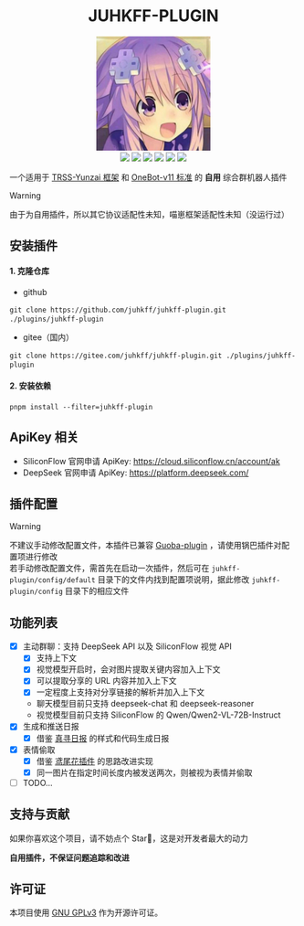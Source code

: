 <div align="center">

# JUHKFF-PLUGIN

<img src="./resources/images/icon.jpg" width = 200px height = 200px/>
<br>
<img src="https://img.shields.io/badge/Gihub-综合插件-skyblue?style=flat-square&logo=github"/>
<img src ="https://img.shields.io/github/license/juhkff/juhkff-plugin"/>
<img src ="https://img.shields.io/github/languages/top/juhkff/juhkff-plugin?logo=github"/>

<img src ="https://img.shields.io/badge/v3-null?label=TRSS-Yunzai"/>
<img src="https://img.shields.io/badge/v11-null?label=OneBot">

<img src="https://count.getloli.com/@juhkff-plugin?juhkff-plugin&theme=random&padding=7&offset=0&align=top&scale=1&pixelated=0&darkmode=auto" />
</div>

一个适用于 [TRSS-Yunzai 框架](https://github.com/TimeRainStarSky/Yunzai) 和 [OneBot-v11 标准](https://onebot.dev) 的 **自用** 综合群机器人插件

> [!WARNING]
> 由于为自用插件，所以其它协议适配性未知，喵崽框架适配性未知（没运行过）

## 安装插件

#### 1. 克隆仓库

- github

```
git clone https://github.com/juhkff/juhkff-plugin.git ./plugins/juhkff-plugin
```

- gitee（国内）

```
git clone https://gitee.com/juhkff/juhkff-plugin.git ./plugins/juhkff-plugin
```

#### 2. 安装依赖

```
pnpm install --filter=juhkff-plugin
```

## ApiKey 相关

- SiliconFlow 官网申请 ApiKey: https://cloud.siliconflow.cn/account/ak
- DeepSeek 官网申请 ApiKey: https://platform.deepseek.com/

## 插件配置

> [!WARNING]
> 不建议手动修改配置文件，本插件已兼容 [Guoba-plugin](https://github.com/guoba-yunzai/guoba-plugin) ，请使用锅巴插件对配置项进行修改 <br>
> 若手动修改配置文件，需首先在启动一次插件，然后可在 `juhkff-plugin/config/default` 目录下的文件内找到配置项说明，据此修改 `juhkff-plugin/config` 目录下的相应文件

## 功能列表

- [x] 主动群聊：支持 DeepSeek API 以及 SiliconFlow 视觉 API
  - [x] 支持上下文
  - [x] 视觉模型开启时，会对图片提取关键内容加入上下文
  - [x] 可以提取分享的 URL 内容并加入上下文
  - [x] 一定程度上支持对分享链接的解析并加入上下文
  - 聊天模型目前只支持 deepseek-chat 和 deepseek-reasoner
  - 视觉模型目前只支持 SiliconFlow 的 Qwen/Qwen2-VL-72B-Instruct
- [x] 生成和推送日报
  - [x] 借鉴 [真寻日报](https://github.com/HibiKier/nonebot-plugin-zxreport) 的样式和代码生成日报
- [x] 表情偷取
  - [x] 借鉴 [鸢尾花插件](https://github.com/logier/logier-plugins) 的思路改进实现
  - [x] 同一图片在指定时间长度内被发送两次，则被视为表情并偷取
- [ ] TODO...

## 支持与贡献

如果你喜欢这个项目，请不妨点个 Star🌟，这是对开发者最大的动力

**自用插件，不保证问题追踪和改进**

## 许可证

本项目使用 [GNU GPLv3](https://choosealicense.com/licenses/gpl-3.0/) 作为开源许可证。
